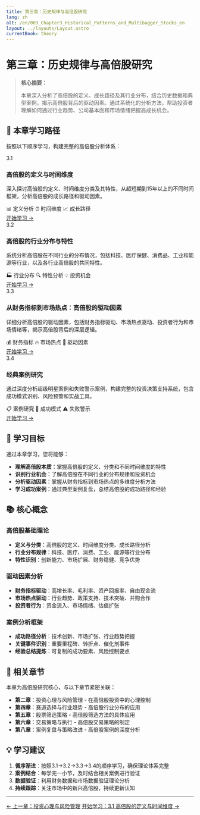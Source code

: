 ```yaml
---
title: 第三章：历史规律与高倍股研究
lang: zh
alt: /en/003_Chapter3_Historical_Patterns_and_Multibagger_Stocks_en
layout: ../layouts/Layout.astro
currentBook: theory
---
```


# 第三章：历史规律与高倍股研究

> **核心摘要：**
> 
> 本章深入分析了高倍股的定义、成长路径及其行业分布，结合历史数据和典型案例，揭示高倍股背后的驱动因素。通过系统化的分析方法，帮助投资者理解如何通过行业趋势、公司基本面和市场情绪把握高成长机会。

## 📖 本章学习路径

按照以下顺序学习，构建完整的高倍股分析体系：

<div class="chapters-grid">
  <div class="chapter-card">
    <div class="chapter-header">
      <span class="chapter-number">3.1</span>
      <h3>高倍股的定义与时间维度</h3>
    </div>
    <p>深入探讨高倍股的定义、时间维度分类及其特性，从超短期到15年以上的不同时间框架，分析高倍股的成长路径和驱动因素。</p>
    <div class="chapter-features">
      <span class="feature-tag">📊 定义分析</span>
      <span class="feature-tag">⏰ 时间维度</span>
      <span class="feature-tag">📈 成长路径</span>
    </div>
    <a href="/003_Chapter3/3.1_Definition_and_Time_Dimensions_CN" class="chapter-link">开始学习 →</a>
  </div>

  <div class="chapter-card">
    <div class="chapter-header">
      <span class="chapter-number">3.2</span>
      <h3>高倍股的行业分布与特性</h3>
    </div>
    <p>系统分析高倍股在不同行业的分布情况，包括科技、医疗保健、消费品、工业和能源等行业，以及各行业高倍股的共同特性。</p>
    <div class="chapter-features">
      <span class="feature-tag">🏭 行业分布</span>
      <span class="feature-tag">🔍 特性分析</span>
      <span class="feature-tag">💡 投资机会</span>
    </div>
    <a href="/003_Chapter3/3.2_Industry_Distribution_and_Characteristics_CN" class="chapter-link">开始学习 →</a>
  </div>

  <div class="chapter-card">
    <div class="chapter-header">
      <span class="chapter-number">3.3</span>
      <h3>从财务指标到市场热点：高倍股的驱动因素</h3>
    </div>
    <p>详细分析高倍股的驱动因素，包括财务指标驱动、市场热点驱动、投资者行为和市场情绪等，揭示高倍股背后的深层逻辑。</p>
    <div class="chapter-features">
      <span class="feature-tag">💰 财务指标</span>
      <span class="feature-tag">🔥 市场热点</span>
      <span class="feature-tag">🧠 驱动因素</span>
    </div>
    <a href="/003_Chapter3/3.3_Driving_Factors_CN" class="chapter-link">开始学习 →</a>
  </div>

  <div class="chapter-card">
    <div class="chapter-header">
      <span class="chapter-number">3.4</span>
      <h3>经典案例研究</h3>
    </div>
    <p>通过深度分析超级明星案例和失败警示案例，构建完整的投资决策支持系统，包含成功模式识别、风险预警和实战工具。</p>
    <div class="chapter-features">
      <span class="feature-tag">📋 案例研究</span>
      <span class="feature-tag">🚀 成功模式</span>
      <span class="feature-tag">⚠️ 失败警示</span>
    </div>
    <a href="/003_Chapter3/3.4_Case_Studies_CN" class="chapter-link">开始学习 →</a>
  </div>
</div>

## 🎯 学习目标

通过本章学习，您将能够：

- **理解高倍股本质**：掌握高倍股的定义、分类和不同时间维度的特性
- **识别行业机会**：了解高倍股在不同行业的分布规律和投资机会
- **分析驱动因素**：掌握从财务指标到市场热点的多维度分析方法
- **学习成功案例**：通过典型案例复盘，总结高倍股的成功路径和经验

## 📚 核心概念

### 高倍股基础理论
- **定义与分类**：高倍股的定义、时间维度分类、成长路径分析
- **行业分布规律**：科技、医疗、消费、工业、能源等行业分布
- **特性识别**：创新能力、市场扩展、财务稳健、竞争优势

### 驱动因素分析
- **财务指标驱动**：高增长率、毛利率、资产回报率、自由现金流
- **市场热点驱动**：行业趋势、政策支持、技术突破、并购合作
- **投资者行为**：资金流入、市场情绪、估值扩张

### 案例分析框架
- **成功路径分析**：技术创新、市场扩张、行业趋势把握
- **关键事件识别**：重要里程碑、转折点、催化剂事件
- **经验总结提炼**：可复制的成功要素、风险控制要点

## 🔗 相关章节

本章为高倍股研究核心，与以下章节紧密关联：

- **第二章**：投资心理与风险管理 - 在高倍股投资中的心理控制
- **第四章**：赛道选择与行业趋势 - 高倍股行业分布的应用
- **第五章**：股票筛选策略 - 高倍股筛选方法的具体应用
- **第六章**：交易策略与执行 - 高倍股交易策略的制定
- **第八章**：案例复盘与策略改进 - 高倍股案例的深度分析

## 💡 学习建议

1. **循序渐进**：按照3.1→3.2→3.3→3.4的顺序学习，确保理论体系完整
2. **案例结合**：每学完一小节，及时结合相关案例进行验证
3. **数据验证**：利用财务数据和市场数据验证理论分析
4. **持续跟踪**：关注市场中的新兴高倍股，持续更新认知

---

<div class="bottom-nav">
  <a href="/002_Chapter2_Investment_Psychology_and_Risk_Management_CN">← 上一章：投资心理与风险管理</a>
  <a href="/003_Chapter3/3.1_Definition_and_Time_Dimensions_CN">开始学习：3.1 高倍股的定义与时间维度 →</a>
</div>

<style>
  
  
  /* 页面导航样式 - 与底部导航一致 */
  .page-nav {
    display: flex;
    justify-content: center;
    align-items: center;
    gap: 2rem;
    padding: 1.5rem 0;
    margin: 2rem 0;
    border-top: 1px solid var(--border-color);
    border-bottom: 1px solid var(--border-color);
  }

  .page-nav a {
    display: inline-flex;
    align-items: center;
    padding: 0.8rem 1.5rem;
    background: linear-gradient(135deg, var(--primary-color) 0%, var(--primary-light) 100%);
    color: white;
    text-decoration: none;
    border-radius: 25px;
    font-size: 0.95rem;
    font-weight: 600;
    transition: all 0.3s ease;
    box-shadow: 0 4px 12px rgba(56, 142, 60, 0.3);
  }

  .page-nav a:hover {
    background: linear-gradient(135deg, var(--primary-light) 0%, #81C784 100%);
    transform: translateY(-2px);
    box-shadow: 0 6px 20px rgba(56, 142, 60, 0.4);
  }

  .page-nav a:first-child {
    background: linear-gradient(135deg, #2196f3 0%, #42a5f5 100%);
    box-shadow: 0 4px 12px rgba(33, 150, 243, 0.3);
  }

  .page-nav a:first-child:hover {
    background: linear-gradient(135deg, #42a5f5 0%, #64b5f6 100%);
    box-shadow: 0 6px 20px rgba(33, 150, 243, 0.4);
  }

  .page-nav a:last-child {
    background: linear-gradient(135deg, var(--primary-color) 0%, var(--primary-light) 100%);
    box-shadow: 0 4px 12px rgba(56, 142, 60, 0.3);
  }

  .page-nav a:last-child:hover {
    background: linear-gradient(135deg, var(--primary-light) 0%, #81C784 100%);
    box-shadow: 0 6px 20px rgba(56, 142, 60, 0.4);
  }

  /* 暗色模式适配 */
  [data-theme="dark"] .page-nav a:first-child {
    background: linear-gradient(135deg, #1976d2 0%, #1e88e5 100%);
  }

  [data-theme="dark"] .page-nav a:first-child:hover {
    background: linear-gradient(135deg, #1e88e5 0%, #2196f3 100%);
  }

  /* 响应式设计 */
  @media (max-width: 768px) {
    .page-nav {
      flex-direction: column;
      gap: 1rem;
    }

    .page-nav a {
      font-size: 0.9rem;
      padding: 0.7rem 1.2rem;
    }
  }
</style>
